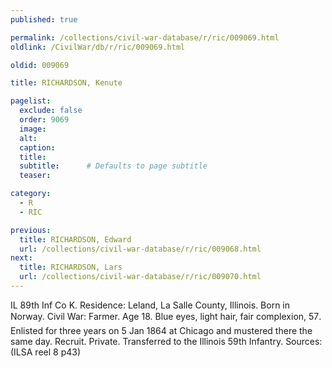 ```yaml
---
published: true

permalink: /collections/civil-war-database/r/ric/009069.html
oldlink: /CivilWar/db/r/ric/009069.html

oldid: 009069

title: RICHARDSON, Kenute

pagelist:
  exclude: false
  order: 9069
  image: 
  alt:
  caption:
  title:
  subtitle:      # Defaults to page subtitle
  teaser:

category: 
  - R 
  - RIC

previous:
  title: RICHARDSON, Edward
  url: /collections/civil-war-database/r/ric/009068.html  
next:
  title: RICHARDSON, Lars
  url: /collections/civil-war-database/r/ric/009070.html   
---
```

IL 89th Inf Co K. Residence: Leland, La Salle County, Illinois. Born in Norway. Civil War: Farmer. Age 18. Blue eyes, light hair, fair complexion, 5&#146;7&#148;. Enlisted for three years on 5 Jan 1864 at Chicago and mustered there the same day. Recruit. Private. Transferred to the Illinois 59th Infantry. Sources: (ILSA reel 8 p43)